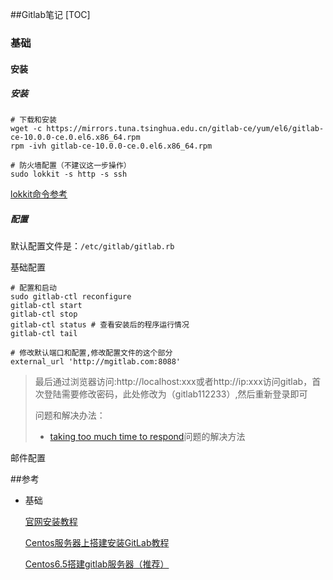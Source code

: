##Gitlab笔记
[TOC]

### 基础

#### 安装

##### 安装

```shell
# 下载和安装
wget -c https://mirrors.tuna.tsinghua.edu.cn/gitlab-ce/yum/el6/gitlab-ce-10.0.0-ce.0.el6.x86_64.rpm
rpm -ivh gitlab-ce-10.0.0-ce.0.el6.x86_64.rpm

# 防火墙配置（不建议这一步操作）
sudo lokkit -s http -s ssh
```

[lokkit命令参考](http://www.jianshu.com/p/dd00ea2598b1)

##### 配置

默认配置文件是：`/etc/gitlab/gitlab.rb`

基础配置

```shell
# 配置和启动
sudo gitlab-ctl reconfigure
gitlab-ctl start
gitlab-ctl stop
gitlab-ctl status # 查看安装后的程序运行情况
gitlab-ctl tail

# 修改默认端口和配置,修改配置文件的这个部分
external_url 'http://mgitlab.com:8088'
```

> 最后通过浏览器访问:http://localhost:xxx或者http://ip:xxx访问gitlab，首次登陆需要修改密码，此处修改为（gitlab112233）,然后重新登录即可
>
> 问题和解决办法：
>
> - [taking too much time to respond](http://blog.csdn.net/snowglede/article/details/74911101)问题的解决方法

邮件配置



 ##参考

- 基础

  [官网安装教程](https://www.gitlab.cc/installation/#centos-6)

  [Centos服务器上搭建安装GitLab教程](http://www.21yunwei.com/archives/4351)

  [Centos6.5搭建gitlab服务器（推荐）](https://www.cnblogs.com/shenlanzhizun/p/5851942.html)
